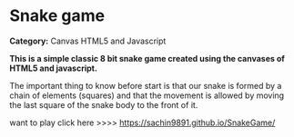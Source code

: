 # Snake game


**Category:** Canvas HTML5 and Javascript


**This is a simple classic 8 bit snake game created using the canvases of HTML5 and javascript.**

The important thing to know before start is that our snake is formed by a chain of elements (squares) and that the movement is allowed by moving the last square of the snake body to the front of it. 

want to play click here >>>> https://sachin9891.github.io/SnakeGame/


